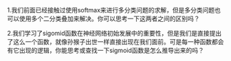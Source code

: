 1.我们前面已经接触过使用softmax来进行多分类问题的求解，但是多分类问题也可以使用多个二分类叠加来解决。你可以思考一下这两者之间的区别吗？

2.我们学习了sigomid函数在神经网络初始发展中的重要性，但是我们是直接提出了这么一个函数，就像孙猴子出世一样直接出现在我们面前。可是每一种函数都会有它出现的逻辑，你能思考或查找一下sigmoid函数是怎么推导出来的吗？
